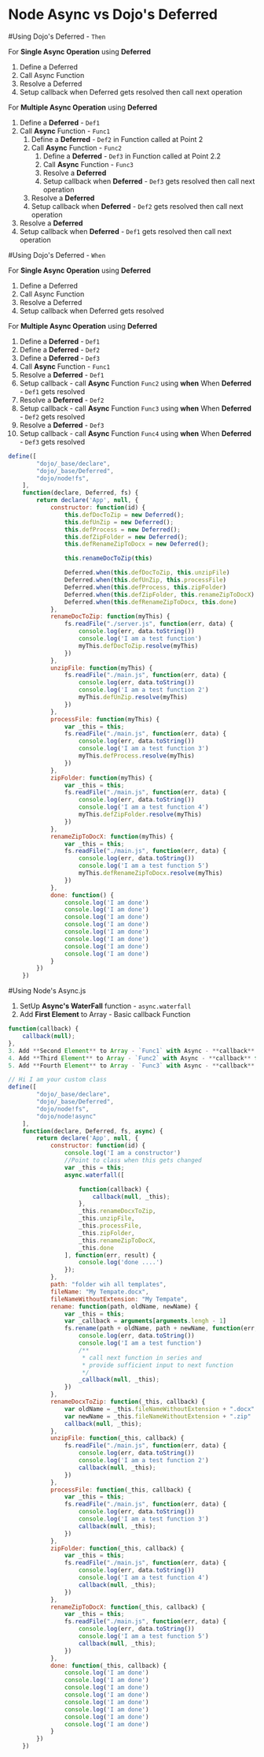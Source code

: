 Node Async vs Dojo's Deferred
=============================

#Using Dojo's Deferred - `Then`

For **Single Async Operation** using **Deferred**
1. Define a Deferred
2. Call Async Function
3. Resolve a Deferred
4. Setup callback when Deferred gets resolved then call next operation

For **Multiple Async Operation** using **Deferred**
1. Define a **Deferred** - `Def1`
2. Call **Async** Function - `Func1`
	1. Define a **Deferred** - `Def2` in Function called at Point 2
	2. Call **Async** Function - `Func2`
		1. Define a **Deferred** - `Def3` in Function called at Point 2.2
		2. Call **Async** Function - `Func3`
		3. Resolve a **Deferred**
		4. Setup callback when **Deferred** - `Def3` gets resolved then call next operation
	3. Resolve a **Deferred**
	4. Setup callback when **Deferred** - `Def2` gets resolved then call next operation
3. Resolve a **Deferred**
4. Setup callback when **Deferred** - `Def1` gets resolved then call next operation


#Using Dojo's Deferred - `When`

For **Single Async Operation** using **Deferred**
1. Define a Deferred
2. Call Async Function
3. Resolve a Deferred
4. Setup callback when Deferred gets resolved

For **Multiple Async Operation** using **Deferred**
1. Define a **Deferred** - `Def1`
2. Define a **Deferred** - `Def2`
3. Define a **Deferred** - `Def3`
4. Call **Async** Function - `Func1`
5. Resolve a **Deferred** - `Def1`
6. Setup callback - call **Async** Function `Func2` using **when** When **Deferred** - `Def1` gets resolved
7. Resolve a **Deferred** - `Def2`
8. Setup callback - call **Async** Function `Func3` using **when** When **Deferred** - `Def2` gets resolved
9. Resolve a **Deferred** - `Def3`
10. Setup callback - call **Async** Function `Func4` using **when** When **Deferred** - `Def3` gets resolved



```js
define([
		"dojo/_base/declare",
		"dojo/_base/Deferred",
		"dojo/node!fs",
	],
	function(declare, Deferred, fs) {
		return declare('App', null, {
			constructor: function(id) {
				this.defDocToZip = new Deferred();
				this.defUnZip = new Deferred();
				this.defProcess = new Deferred();
				this.defZipFolder = new Deferred();
				this.defRenameZipToDocx = new Deferred();

				this.renameDocToZip(this)

				Deferred.when(this.defDocToZip, this.unzipFile)
				Deferred.when(this.defUnZip, this.processFile)
				Deferred.when(this.defProcess, this.zipFolder)
				Deferred.when(this.defZipFolder, this.renameZipToDocX)
				Deferred.when(this.defRenameZipToDocx, this.done)
			},
			renameDocToZip: function(myThis) {
				fs.readFile("./server.js", function(err, data) {
					console.log(err, data.toString())
					console.log('I am a test function')
					myThis.defDocToZip.resolve(myThis)
				})
			},
			unzipFile: function(myThis) {
				fs.readFile("./main.js", function(err, data) {
					console.log(err, data.toString())
					console.log('I am a test function 2')
					myThis.defUnZip.resolve(myThis)
				})
			},
			processFile: function(myThis) {
				var _this = this;
				fs.readFile("./main.js", function(err, data) {
					console.log(err, data.toString())
					console.log('I am a test function 3')
					myThis.defProcess.resolve(myThis)
				})
			},
			zipFolder: function(myThis) {
				var _this = this;
				fs.readFile("./main.js", function(err, data) {
					console.log(err, data.toString())
					console.log('I am a test function 4')
					myThis.defZipFolder.resolve(myThis)
				})
			},
			renameZipToDocX: function(myThis) {
				var _this = this;
				fs.readFile("./main.js", function(err, data) {
					console.log(err, data.toString())
					console.log('I am a test function 5')
					myThis.defRenameZipToDocx.resolve(myThis)
				})
			},
			done: function() {
				console.log('I am done')
				console.log('I am done')
				console.log('I am done')
				console.log('I am done')
				console.log('I am done')
				console.log('I am done')
				console.log('I am done')
				console.log('I am done')
			}
		})
	})

```

#Using Node's Async.js
1. SetUp **Async's WaterFall** function -  `async.waterfall`
2. Add **First Element** to Array - Basic callback Function
```js
function(callback) {
	callback(null);
},
3. Add **Second Element** to Array - `Func1` with Async - **callback** for next function in series
4. Add **Third Element** to Array - `Func2` with Async - **callback** for next function in series
5. Add **Fourth Element** to Array - `Func3` with Async - **callback** for next function in series

```

```js
// Hi I am your custom class
define([
		"dojo/_base/declare",
		"dojo/_base/Deferred",
		"dojo/node!fs",
		"dojo/node!async"
	],
	function(declare, Deferred, fs, async) {
		return declare('App', null, {
			constructor: function(id) {
				console.log('I am a constructor')
				//Point to class when this gets changed
				var _this = this;
				async.waterfall([

					function(callback) {
						callback(null, _this);
					},
					_this.renameDocxToZip,
					_this.unzipFile,
					_this.processFile,
					_this.zipFolder,
					_this.renameZipToDocX,
					_this.done
				], function(err, result) {
					console.log('done ....')
				});
			},
			path: "folder wih all templates",
			fileName: "My Tempate.docx",
			fileNameWithoutExtension: "My Tempate",
			rename: function(path, oldName, newName) {
				var _this = this;
				var _callback = arguments[arguments.lengh - 1]
				fs.rename(path + oldName, path + newName, function(err, data) {
					console.log(err, data.toString())
					console.log('I am a test function')
					/**
					 * call next function in series and
					 * provide sufficient input to next function
					 */
					_callback(null, _this);
				})
			},
			renameDocxToZip: function(_this, callback) {
				var oldName = _this.fileNameWithoutExtension + ".docx"
				var newName = _this.fileNameWithoutExtension + ".zip"
				callback(null, _this);
			},
			unzipFile: function(_this, callback) {
				fs.readFile("./main.js", function(err, data) {
					console.log(err, data.toString())
					console.log('I am a test function 2')
					callback(null, _this);
				})
			},
			processFile: function(_this, callback) {
				var _this = this;
				fs.readFile("./main.js", function(err, data) {
					console.log(err, data.toString())
					console.log('I am a test function 3')
					callback(null, _this);
				})
			},
			zipFolder: function(_this, callback) {
				var _this = this;
				fs.readFile("./main.js", function(err, data) {
					console.log(err, data.toString())
					console.log('I am a test function 4')
					callback(null, _this);
				})
			},
			renameZipToDocX: function(_this, callback) {
				var _this = this;
				fs.readFile("./main.js", function(err, data) {
					console.log(err, data.toString())
					console.log('I am a test function 5')
					callback(null, _this);
				})
			},
			done: function(_this, callback) {
				console.log('I am done')
				console.log('I am done')
				console.log('I am done')
				console.log('I am done')
				console.log('I am done')
				console.log('I am done')
				console.log('I am done')
				console.log('I am done')
			}
		})
	})
```


